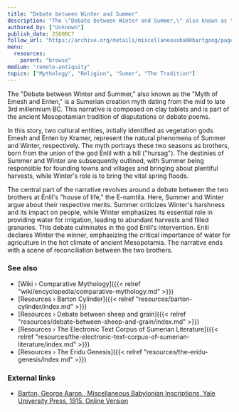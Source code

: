 ```yaml
---
title: "Debate between Winter and Summer"
description: "The \"Debate between Winter and Summer,\" also known as the \"Myth of Emesh and Enten,\" is a Sumerian creation myth dating from the mid to late 3rd millennium BC. This narrative is composed on clay tablets and is part of the ancient Mesopotamian tradition of disputations or debate poems."
authored_by: ["Unknown"]
publish_date: 2500BC?
follow_url: "https://archive.org/details/miscellaneousba00bartgoog/page/n6/mode/2up"
menu:
  resources:
    parent: "browse"
medium: "remote-antiquity"
topics: ["Mythology", "Religion", "Sumer", "The Tradition"]
---
```


The "Debate between Winter and Summer," also known as the "Myth of Emesh and Enten," is a Sumerian creation myth dating from the mid to late 3rd millennium BC. This narrative is composed on clay tablets and is part of the ancient Mesopotamian tradition of disputations or debate poems.

In this story, two cultural entities, initially identified as vegetation gods Emesh and Enten by Kramer, represent the natural phenomena of Summer and Winter, respectively. The myth portrays these two seasons as brothers, born from the union of the god Enlil with a hill ("hursag"). The destinies of Summer and Winter are subsequently outlined, with Summer being responsible for founding towns and villages and bringing about plentiful harvests, while Winter's role is to bring the vital spring floods.

The central part of the narrative revolves around a debate between the two brothers at Enlil's "house of life," the E-namtila. Here, Summer and Winter argue about their respective merits. Summer criticizes Winter's harshness and its impact on people, while Winter emphasizes its essential role in providing water for irrigation, leading to abundant harvests and filled granaries. This debate culminates in the god Enlil's intervention. Enlil declares Winter the winner, emphasizing the critical importance of water for agriculture in the hot climate of ancient Mesopotamia. The narrative ends with a scene of reconciliation between the two brothers.

### See also

- [Wiki › Comparative Mythology]({{< relref "wiki/encyclopedia/comparative-mythology.md" >}})
- [Resources › Barton Cylinder]({{< relref "resources/barton-cylinder/index.md" >}})
- [Resources › Debate between sheep and grain]({{< relref "resources/debate-between-sheep-and-grain/index.md" >}})
- [Resources › The Electronic Text Corpus of Sumerian Literature]({{< relref "resources/the-electronic-text-corpus-of-sumerian-literature/index.md" >}})
- [Resources › The Eridu Genesis]({{< relref "resources/the-eridu-genesis/index.md" >}})

### External links

- [Barton, George Aaron., Miscellaneous Babylonian Inscriptions, Yale University Press, 1915. Online Version](https://archive.org/details/miscellaneousba00bartgoog/page/n6/mode/2up)